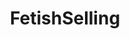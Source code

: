 ---
title: FetishSelling
crosslinks:
- purplehailstorm
- XXXcitedBrunette
- noellespanties
- anniespantiesxx
- Sexsells
- CarliKanePorn
- alishawhite
- FrancescaOcean
- Emmycity
- anightinwesteros
- KikiPawg
- MarieClaire
- alittlekink
- emNemily123
- TheBananaButcher
- KLttyKat
- sarah_xxx
- shamelesslyunshaven
- ChloeSells
---